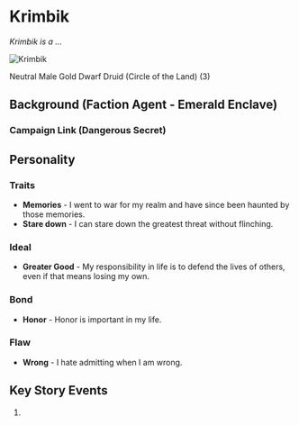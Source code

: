 # Krimbik

*Krimbik is a ...*

![Krimbik](https://www.dropbox.com/s/yng56bb9vnijvjj/krimbik.jpg?raw=1)

Neutral Male Gold Dwarf Druid (Circle of the Land) (3)

## Background (Faction Agent - Emerald Enclave)

### Campaign Link (Dangerous Secret)

## Personality
### Traits

- **Memories** - I went to war for my realm and have since been haunted by those memories.
- **Stare down** - I can stare down the greatest threat without flinching.

### Ideal

- **Greater Good** - My responsibility in life is to defend the lives of others, even if that means losing my own.

### Bond

- **Honor** - Honor is important in my life.

### Flaw

- **Wrong** - I hate admitting when I am wrong.

## Key Story Events

1. 
